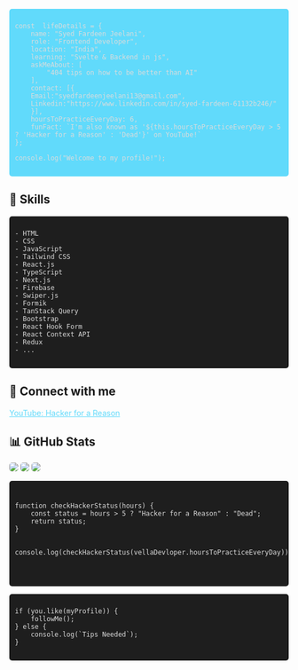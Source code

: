 <pre style="background-color: #61dafb; color: #dcdcdc; padding: 10px; border-radius: 5px;">
<code>
const  lifeDetails = {
    name: "Syed Fardeen Jeelani",
    role: "Frontend Developer",
    location: "India",
    learning: "Svelte & Backend in js",
    askMeAbout: [
        "404 tips on how to be better than AI"
    ],
    contact: [{
    Email:"syedfardeenjeelani13@gmail.com",
    Linkedin:"https://www.linkedin.com/in/syed-fardeen-61132b246/"
    }],
    hoursToPracticeEveryDay: 6,
    funFact: `I'm also known as '${this.hoursToPracticeEveryDay > 5 ? 'Hacker for a Reason' : 'Dead'}' on YouTube!`
};

console.log("Welcome to my profile!");
</code>
</pre>

## 🚀 Skills
<pre style="background-color: #1e1e1e; color: #dcdcdc; padding: 10px; border-radius: 5px;">
<code>
- HTML
- CSS
- JavaScript
- Tailwind CSS
- React.js
- TypeScript
- Next.js
- Firebase
- Swiper.js
- Formik
- TanStack Query
- Bootstrap
- React Hook Form
- React Context API
- Redux
- ...
</code>
</pre>

## 🔗 Connect with me
<a href="https://www.youtube.com/c/hacker%20for%20a%20reason" style="color: #61dafb;">YouTube: Hacker for a Reason</a>

## 📊 GitHub Stats
<p>
  <img src="https://github-readme-stats.vercel.app/api/top-langs?username=syedfardeenjeelani&show_icons=true&locale=en&layout=compact&theme=dark" style="border-radius: 5px;"/>
  <img src="https://github-readme-stats.vercel.app/api?username=syedfardeenjeelani&show_icons=true&locale=en&theme=dark" style="border-radius: 5px;"/>
  <img src="https://github-readme-streak-stats.herokuapp.com/?user=syedfardeenjeelani&theme=dark" style="border-radius: 5px;"/>
</p>

<pre style="background-color: #1e1e1e; color: #dcdcdc; padding: 10px; border-radius: 5px;">
<code>

function checkHackerStatus(hours) {
    const status = hours > 5 ? "Hacker for a Reason" : "Dead";
    return status;
}


console.log(checkHackerStatus(vellaDevloper.hoursToPracticeEveryDay));


</code>
</pre>

<pre style="background-color: #1e1e1e; color: #dcdcdc; padding: 10px; border-radius: 5px;">
<code>
if (you.like(myProfile)) {
    followMe();
} else {
    console.log(`Tips Needed`);
}
</code>
</pre>



